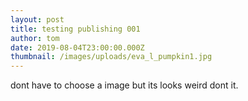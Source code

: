 ```yaml
---
layout: post
title: testing publishing 001
author: tom
date: 2019-08-04T23:00:00.000Z
thumbnail: /images/uploads/eva_l_pumpkin1.jpg
---
```

dont have to choose a image but its looks weird dont it.
